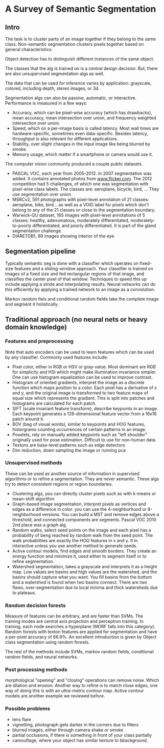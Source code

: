 # A Survey of Semantic Segmentation
## Intro
The task is to cluster parts of an image together if they belong to the same class. Non-semantic segmentation clusters pixels together based on general characteristics.

Object detection has to distinguish different instances of the same object.

The classes that the alg is trained on is a central design decision.
But, there are also unsupervised segmentation algs as well.

The data that can be used for inference varies by application:
grayscale, colored, including depth, stereo images, or 3d.

Segmentation algs can also be passive, automatic, or interactive.
Performance is measured in a few ways:
 - Accuracy, which can be pixel-wise accuracy (which has drawbacks), mean accuracy, mean intersection over union, and frequency weighted intersection over union.
 - Speed, which on a per-image basis is called latency. Most wall times are hardware-specific, sometimes even data-specific. Besides latency, throughput is also relevant for different applications.
  - Stability, over slight changes in the input image like being blurred by smoke.
  - Memory usage, which matter if a smartphone or camera would use it.

The computer vision community produced a couple public datasets.
 - PASCAL VOC, each year from 2005-2012. In 2007 segmentation was added. It contains annotated photos from www.flicker.com. The 2012 competition had 5 challenges, of which one was segmentation with pixel-wise class labels. The classes are: aeroplane, bicycle, bird, ... They use segmentation over union
 - MSRCv2, 591 photographs with pixel-level annotation of 21 classes: aeroplane, bike, bird... as well as a VOID label for pixels which don't belong to any of the 21 classes or close to the segmentation boundary.
 - Warwick-QU dataset, 165  images with pixel-level annotations of 5 classes: healthy, adenomatous, moderately differentiated, moderately-to-poorly differentiated, and poorly differentiated. It is part of the gland segmentation challenge.
 - DIARETDB1, 89 images showing interior of the eye

## Segmentation pipeline
Typically semantic seg is done with a classifier which operates on fixed-size features and a sliding-window approach. Your classifier is trained on images of a fixed size and fed rectangular regions of that image, and classifies the center pixel of that window. Techniques to speed this up include applying a stride and interpolating results. Neural networks can do this efficiently by applying a trained network to an image as a convolution.

Markov random fiels and conditional random fields take the complete image and segment it holistically.

## Traditional approach (no neural nets or heavy domain knowledge)
### Features and preprocessing
Note that auto encoders can be used to learn features which can be used by any classifier. Commonly used features include:
  - Pixel color, either in RGB or HSV or gray-value. Most dominant are RGB for simplicity and HSI which might make illumination invariance simpler. One can use histogram equalization can be used to improve contrast.
  - Histogram of oriented gradients, interpret the image as a discrete function which maps position to a color. Each pixel has a derivative of x and y, and the original image is transformed to two feature maps of equal size which represents the gradient. This is split into patches and histograms are calculated for each patch.
  - SIFT (scale invariant feature transform), describe keypoints in an image. Each keypoint generates a 128-dimensional feature vector from a 16x16 patch around it.
  - BOV (bag of visual words), similar to keypoints and HOG features, historgrams counting occurrences of certain patterns in an image.
  - Poselets, rely on manually added keypoints such as "left shoulder" originally used for pose estimation. Difficult to use for non-human data.
  - Textons are base-level patterns such as edge detectors
  - Dim reduction, down sampling the image or running pca

### Unsupervised methods
These can be used as another source of information in supervised algorithms or to refine a segmentation. They are never semantic. These algs try to detect consistent regions or region boundaries.
 - Clustering algs, you can directly cluster pixels such as with k-means or mean-shift algorithm
 - Graph-based image segmentation, interpret pixels as vertices and edges as a difference in color. you can use the 4-neighborhood or 8-neighborhood versions. You can build a MST and remove edges above a threshold, and connected components are segments. Pascal VOC 2010 2nd place was a graph alg.
 - Random walks, select seed points on the image and each pixel has a probability of beng reached by random walk from the seed point. The walk probabilities are exactly the HOG features in x and y. It in interactive unless you use another method to generate seeds.
 - Active contour models, find edges and smooth borders. They create an energy function and minimize it, used either to segment itself or to refine segmentation.
 - Watershed segmentation, takes a grayscale and interprets it as a height map. Low values are basins and high values are the watershed, and the basins should capture what you want. You fill basins from the bottom and a watershed is found when two basins connect. There are two flaws, over-segmentation due to local minima and thick watersheds due to plateaus.

### Random decision forests
Measure of features can be arbitrary, and are faster than SVMs. The training modes are central axis projection and perceptron training. In training, each node searches a hyperplane (MORF falls into this category). Random forests with texton features are applied for segmentation and have a per-pixel accuracy of 66.9%. An excellent introduction is given by Object class segmentation using random forests.

The rest of the methods include SVMs, markov random fields, conditional random fields, and neural networks.

### Post processing methods
morphological "opening" and "closing" operations can remove noise. Which are dilation and erosion. Another way to refine is to match close edges, one way of doing this is with an ultra-metric contour map.
Active contour models are another example we reviewed before.

### Possible problems
 - lens flare
 - vignetting, photograph gets darker in the corners due to filters
 - blurred images, either through camera shake or smoke
 - partial occlusions, if there is something in front of your class partially
 - camouflage, where your object has similar texture to bbackground.
